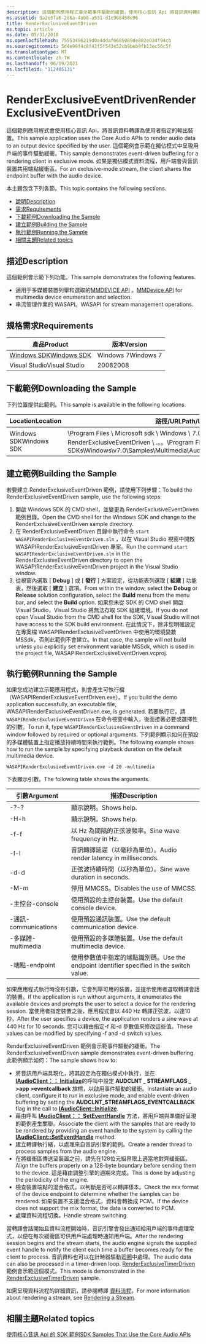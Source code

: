```yaml
---
description: 這個範例應用程式會示範事件驅動的緩衝，使用核心音訊 Api 將音訊資料轉譯至使用者指定的輸出裝置。
ms.assetid: 3a2e3fa6-2d6a-4ab0-a531-d1c968458e96
title: RenderExclusiveEventDriven
ms.topic: article
ms.date: 05/31/2018
ms.openlocfilehash: 75553496219d0a4ddaf6685089de802e034f94cb
ms.sourcegitcommit: 5d4e99f4c8f42f5f543e52cb9beb9fb13ec56c5f
ms.translationtype: MT
ms.contentlocale: zh-TW
ms.lasthandoff: 06/19/2021
ms.locfileid: "112405131"
---
```

# <a name="renderexclusiveeventdriven"></a><span data-ttu-id="33d6f-103">RenderExclusiveEventDriven</span><span class="sxs-lookup"><span data-stu-id="33d6f-103">RenderExclusiveEventDriven</span></span>

<span data-ttu-id="33d6f-104">這個範例應用程式會使用核心音訊 Api，將音訊資料轉譯為使用者指定的輸出裝置。</span><span class="sxs-lookup"><span data-stu-id="33d6f-104">This sample application uses the Core Audio APIs to render audio data to an output device specified by the user.</span></span> <span data-ttu-id="33d6f-105">這個範例會示範在獨佔模式中呈現用戶端的事件驅動緩衝。</span><span class="sxs-lookup"><span data-stu-id="33d6f-105">This sample demonstrates event-driven buffering for a rendering client in exclusive mode.</span></span> <span data-ttu-id="33d6f-106">如果是獨佔模式資料流程，用戶端會與音訊裝置共用端點緩衝區。</span><span class="sxs-lookup"><span data-stu-id="33d6f-106">For an exclusive-mode stream, the client shares the endpoint buffer with the audio device.</span></span>

<span data-ttu-id="33d6f-107">本主題包含下列各節。</span><span class="sxs-lookup"><span data-stu-id="33d6f-107">This topic contains the following sections.</span></span>

-   [<span data-ttu-id="33d6f-108">說明</span><span class="sxs-lookup"><span data-stu-id="33d6f-108">Description</span></span>](#description)
-   [<span data-ttu-id="33d6f-109">需求</span><span class="sxs-lookup"><span data-stu-id="33d6f-109">Requirements</span></span>](#requirements)
-   [<span data-ttu-id="33d6f-110">下載範例</span><span class="sxs-lookup"><span data-stu-id="33d6f-110">Downloading the Sample</span></span>](#downloading-the-sample)
-   [<span data-ttu-id="33d6f-111">建立範例</span><span class="sxs-lookup"><span data-stu-id="33d6f-111">Building the Sample</span></span>](#building-the-sample)
-   [<span data-ttu-id="33d6f-112">執行範例</span><span class="sxs-lookup"><span data-stu-id="33d6f-112">Running the Sample</span></span>](#running-the-sample)
-   [<span data-ttu-id="33d6f-113">相關主題</span><span class="sxs-lookup"><span data-stu-id="33d6f-113">Related topics</span></span>](#related-topics)

## <a name="description"></a><span data-ttu-id="33d6f-114">描述</span><span class="sxs-lookup"><span data-stu-id="33d6f-114">Description</span></span>

<span data-ttu-id="33d6f-115">這個範例會示範下列功能。</span><span class="sxs-lookup"><span data-stu-id="33d6f-115">This sample demonstrates the following features.</span></span>

-   <span data-ttu-id="33d6f-116">適用于多媒體裝置列舉和選取的[MMDEVICE API](mmdevice-api.md) 。</span><span class="sxs-lookup"><span data-stu-id="33d6f-116">[MMDevice API](mmdevice-api.md) for multimedia device enumeration and selection.</span></span>
-   <span data-ttu-id="33d6f-117">串流管理作業的 WASAPI。</span><span class="sxs-lookup"><span data-stu-id="33d6f-117">WASAPI for stream management operations.</span></span>

## <a name="requirements"></a><span data-ttu-id="33d6f-118">規格需求</span><span class="sxs-lookup"><span data-stu-id="33d6f-118">Requirements</span></span>



| <span data-ttu-id="33d6f-119">產品</span><span class="sxs-lookup"><span data-stu-id="33d6f-119">Product</span></span>                                                        | <span data-ttu-id="33d6f-120">版本</span><span class="sxs-lookup"><span data-stu-id="33d6f-120">Version</span></span>   |
|----------------------------------------------------------------|-----------|
| [<span data-ttu-id="33d6f-121">Windows SDK</span><span class="sxs-lookup"><span data-stu-id="33d6f-121">Windows SDK</span></span>](https://msdn.microsoft.com/windowsvista/bb980924.aspx) | <span data-ttu-id="33d6f-122">Windows 7</span><span class="sxs-lookup"><span data-stu-id="33d6f-122">Windows 7</span></span> |
| <span data-ttu-id="33d6f-123">Visual Studio</span><span class="sxs-lookup"><span data-stu-id="33d6f-123">Visual Studio</span></span>                                                  | <span data-ttu-id="33d6f-124">2008</span><span class="sxs-lookup"><span data-stu-id="33d6f-124">2008</span></span>      |



 

## <a name="downloading-the-sample"></a><span data-ttu-id="33d6f-125">下載範例</span><span class="sxs-lookup"><span data-stu-id="33d6f-125">Downloading the Sample</span></span>

<span data-ttu-id="33d6f-126">下列位置提供此範例。</span><span class="sxs-lookup"><span data-stu-id="33d6f-126">This sample is available in the following locations.</span></span>



| <span data-ttu-id="33d6f-127">Location</span><span class="sxs-lookup"><span data-stu-id="33d6f-127">Location</span></span>    | <span data-ttu-id="33d6f-128">路徑/URL</span><span class="sxs-lookup"><span data-stu-id="33d6f-128">Path/URL</span></span>                                                                                                    |
|-------------|-------------------------------------------------------------------------------------------------------------|
| <span data-ttu-id="33d6f-129">Windows SDK</span><span class="sxs-lookup"><span data-stu-id="33d6f-129">Windows SDK</span></span> | <span data-ttu-id="33d6f-130">\\Program Files \\ Microsoft sdk \\ Windows \\ 7.0 \\ 範例 \\ 多媒體 \\ 音訊 \\ RenderExclusiveEventDriven \\ .。。</span><span class="sxs-lookup"><span data-stu-id="33d6f-130">\\Program Files\\Microsoft SDKs\\Windows\\v7.0\\Samples\\Multimedia\\Audio\\RenderExclusiveEventDriven\\...</span></span> |



 

## <a name="building-the-sample"></a><span data-ttu-id="33d6f-131">建立範例</span><span class="sxs-lookup"><span data-stu-id="33d6f-131">Building the Sample</span></span>

<span data-ttu-id="33d6f-132">若要建立 RenderExclusiveEventDriven 範例，請使用下列步驟：</span><span class="sxs-lookup"><span data-stu-id="33d6f-132">To build the RenderExclusiveEventDriven sample, use the following steps:</span></span>

1.  <span data-ttu-id="33d6f-133">開啟 Windows SDK 的 CMD shell，並變更為 RenderExclusiveEventDriven 範例目錄。</span><span class="sxs-lookup"><span data-stu-id="33d6f-133">Open the CMD shell for the Windows SDK and change to the RenderExclusiveEventDriven sample directory.</span></span>
2.  <span data-ttu-id="33d6f-134">在 RenderExclusiveEventDriven 目錄中執行命令 `start WASAPIRenderExclusiveEventDriven.sln` ，以在 Visual Studio 視窗中開啟 WASAPIRenderExclusiveEventDriven 專案。</span><span class="sxs-lookup"><span data-stu-id="33d6f-134">Run the command `start WASAPIRenderExclusiveEventDriven.sln` in the RenderExclusiveEventDriven directory to open the WASAPIRenderExclusiveEventDriven project in the Visual Studio window.</span></span>
3.  <span data-ttu-id="33d6f-135">從視窗內選取 [ **Debug** ] 或 [ **發行** ] 方案設定，從功能表列選取 [ **組建** ] 功能表，然後選取 [ **建立** ] 選項。</span><span class="sxs-lookup"><span data-stu-id="33d6f-135">From within the window, select the **Debug** or **Release** solution configuration, select the **Build** menu from the menu bar, and select the **Build** option.</span></span> <span data-ttu-id="33d6f-136">如果您未從 SDK 的 CMD shell 開啟 Visual Studio，Visual Studio 將無法存取 SDK 組建環境。</span><span class="sxs-lookup"><span data-stu-id="33d6f-136">If you do not open Visual Studio from the CMD shell for the SDK, Visual Studio will not have access to the SDK build environment.</span></span> <span data-ttu-id="33d6f-137">在此情況下，除非您明確設定在專案檔 WASAPIRenderExclusiveEventDriven 中使用的環境變數 MSSdk，否則此範例不會建立。</span><span class="sxs-lookup"><span data-stu-id="33d6f-137">In that case, the sample will not build unless you explicitly set environment variable MSSdk, which is used in the project file, WASAPIRenderExclusiveEventDriven.vcproj.</span></span>

## <a name="running-the-sample"></a><span data-ttu-id="33d6f-138">執行範例</span><span class="sxs-lookup"><span data-stu-id="33d6f-138">Running the Sample</span></span>

<span data-ttu-id="33d6f-139">如果您成功建立示範應用程式，則會產生可執行檔（WASAPIRenderExclusiveEventDriven.exe）。</span><span class="sxs-lookup"><span data-stu-id="33d6f-139">If you build the demo application successfully, an executable file, WASAPIRenderExclusiveEventDriven.exe, is generated.</span></span> <span data-ttu-id="33d6f-140">若要執行它，請 `WASAPIRenderExclusiveEventDriven` 在命令視窗中輸入，後面接著必要或選擇性的引數。</span><span class="sxs-lookup"><span data-stu-id="33d6f-140">To run it, type `WASAPIRenderExclusiveEventDriven` in a command window followed by required or optional arguments.</span></span> <span data-ttu-id="33d6f-141">下列範例顯示如何在預設的多媒體裝置上指定播放持續時間來執行範例。</span><span class="sxs-lookup"><span data-stu-id="33d6f-141">The following example shows how to run the sample by specifying playback duration on the default multimedia device.</span></span>

`WASAPIRenderExclusiveEventDriven.exe -d 20 -multimedia`

<span data-ttu-id="33d6f-142">下表顯示引數。</span><span class="sxs-lookup"><span data-stu-id="33d6f-142">The following table shows the arguments.</span></span>

| <span data-ttu-id="33d6f-143">引數</span><span class="sxs-lookup"><span data-stu-id="33d6f-143">Argument</span></span>        | <span data-ttu-id="33d6f-144">描述</span><span class="sxs-lookup"><span data-stu-id="33d6f-144">Description</span></span>                                                |
|-----------------|------------------------------------------------------------|
| <span data-ttu-id="33d6f-145">-?</span><span class="sxs-lookup"><span data-stu-id="33d6f-145">-?</span></span>              | <span data-ttu-id="33d6f-146">顯示說明。</span><span class="sxs-lookup"><span data-stu-id="33d6f-146">Shows help.</span></span>                                                |
| <span data-ttu-id="33d6f-147">-H</span><span class="sxs-lookup"><span data-stu-id="33d6f-147">-h</span></span>              | <span data-ttu-id="33d6f-148">顯示說明。</span><span class="sxs-lookup"><span data-stu-id="33d6f-148">Shows help.</span></span>                                                |
| <span data-ttu-id="33d6f-149">-f</span><span class="sxs-lookup"><span data-stu-id="33d6f-149">-f</span></span>              | <span data-ttu-id="33d6f-150">以 Hz 為間隔的正弦波頻率。</span><span class="sxs-lookup"><span data-stu-id="33d6f-150">Sine wave frequency in Hz.</span></span>                                 |
| <span data-ttu-id="33d6f-151">-l</span><span class="sxs-lookup"><span data-stu-id="33d6f-151">-l</span></span>              | <span data-ttu-id="33d6f-152">音訊轉譯延遲（以毫秒為單位）。</span><span class="sxs-lookup"><span data-stu-id="33d6f-152">Audio render latency in milliseconds.</span></span>                      |
| <span data-ttu-id="33d6f-153">-d</span><span class="sxs-lookup"><span data-stu-id="33d6f-153">-d</span></span>              | <span data-ttu-id="33d6f-154">正弦波持續時間（以秒為單位）。</span><span class="sxs-lookup"><span data-stu-id="33d6f-154">Sine wave duration in seconds.</span></span>                             |
| <span data-ttu-id="33d6f-155">-M</span><span class="sxs-lookup"><span data-stu-id="33d6f-155">-m</span></span>              | <span data-ttu-id="33d6f-156">停用 MMCSS。</span><span class="sxs-lookup"><span data-stu-id="33d6f-156">Disables the use of MMCSS.</span></span>                                 |
| <span data-ttu-id="33d6f-157">-主控台</span><span class="sxs-lookup"><span data-stu-id="33d6f-157">-console</span></span>        | <span data-ttu-id="33d6f-158">使用預設的主控台裝置。</span><span class="sxs-lookup"><span data-stu-id="33d6f-158">Use the default console device.</span></span>                            |
| <span data-ttu-id="33d6f-159">-通訊</span><span class="sxs-lookup"><span data-stu-id="33d6f-159">-communications</span></span> | <span data-ttu-id="33d6f-160">使用預設通訊裝置。</span><span class="sxs-lookup"><span data-stu-id="33d6f-160">Use the default communication device.</span></span>                      |
| <span data-ttu-id="33d6f-161">-多媒體</span><span class="sxs-lookup"><span data-stu-id="33d6f-161">-multimedia</span></span>     | <span data-ttu-id="33d6f-162">使用預設的多媒體裝置。</span><span class="sxs-lookup"><span data-stu-id="33d6f-162">Use the default multimedia device.</span></span>                         |
| <span data-ttu-id="33d6f-163">-端點</span><span class="sxs-lookup"><span data-stu-id="33d6f-163">-endpoint</span></span>       | <span data-ttu-id="33d6f-164">使用參數值中指定的端點識別碼。</span><span class="sxs-lookup"><span data-stu-id="33d6f-164">Use the endpoint identifier specified in the switch value.</span></span> |



 

<span data-ttu-id="33d6f-165">如果應用程式執行時沒有引數，它會列舉可用的裝置，並提示使用者選取轉譯會話的裝置。</span><span class="sxs-lookup"><span data-stu-id="33d6f-165">If the application is run without arguments, it enumerates the available devices and prompts the user to select a device for the rendering session.</span></span> <span data-ttu-id="33d6f-166">當使用者指定裝置之後，應用程式會以 440 Hz 轉譯正弦波，以達10秒。</span><span class="sxs-lookup"><span data-stu-id="33d6f-166">After the user specifies a device, the application renders a sine wave at 440 Hz for 10 seconds.</span></span> <span data-ttu-id="33d6f-167">您可以藉由指定-f 和-d 參數值來修改這些值。</span><span class="sxs-lookup"><span data-stu-id="33d6f-167">These values can be modified by specifying -f and -d switch values.</span></span>

<span data-ttu-id="33d6f-168">RenderExclusiveEventDriven 範例會示範事件驅動的緩衝。</span><span class="sxs-lookup"><span data-stu-id="33d6f-168">The RenderExclusiveEventDriven sample demonstrates event-driven buffering.</span></span> <span data-ttu-id="33d6f-169">此範例顯示如何：</span><span class="sxs-lookup"><span data-stu-id="33d6f-169">The sample shows how to:</span></span>

-   <span data-ttu-id="33d6f-170">將音訊用戶端具現化，將其設定為在獨佔模式中執行，並在 [**IAudioClient：： Initialize**](/windows/desktop/api/Audioclient/nf-audioclient-iaudioclient-initialize)的呼叫中設定 **AUDCLNT \_ STREAMFLAGS \_ >app >eventcallback** 旗標，以啟用事件驅動的緩衝。</span><span class="sxs-lookup"><span data-stu-id="33d6f-170">Instantiate an audio client, configure it to run in exclusive mode, and enable event-driven buffering by setting the **AUDCLNT\_STREAMFLAGS\_EVENTCALLBACK** flag in the call to [**IAudioClient::Initialize**](/windows/desktop/api/Audioclient/nf-audioclient-iaudioclient-initialize).</span></span>
-   <span data-ttu-id="33d6f-171">藉由呼叫 [**IAudioClient：： SetEventHandle**](/windows/desktop/api/Audioclient/nf-audioclient-iaudioclient-seteventhandle) 方法，將用戶端與準備好呈現的範例產生關聯。</span><span class="sxs-lookup"><span data-stu-id="33d6f-171">Associate the client with the samples that are ready to be rendered by providing an event handle to the system by calling the [**IAudioClient::SetEventHandle**](/windows/desktop/api/Audioclient/nf-audioclient-iaudioclient-seteventhandle) method.</span></span>
-   <span data-ttu-id="33d6f-172">建立轉譯執行緒，以處理來自音訊引擎的範例。</span><span class="sxs-lookup"><span data-stu-id="33d6f-172">Create a render thread to process samples from the audio engine.</span></span>
-   <span data-ttu-id="33d6f-173">在將緩衝區傳送至裝置之前，請先在128位元組界限上適當地對齊緩衝區。</span><span class="sxs-lookup"><span data-stu-id="33d6f-173">Align the buffers properly on a 128-byte boundary before sending them to the device.</span></span> <span data-ttu-id="33d6f-174">這是藉由調整引擎的週期來完成。</span><span class="sxs-lookup"><span data-stu-id="33d6f-174">This is done by adjusting the periodicity of the engine.</span></span>
-   <span data-ttu-id="33d6f-175">檢查裝置端點的混合格式，以判斷是否可以轉譯樣本。</span><span class="sxs-lookup"><span data-stu-id="33d6f-175">Check the mix format of the device endpoint to determine whether the samples can be rendered.</span></span> <span data-ttu-id="33d6f-176">如果裝置不支援混合格式，資料會轉換成 PCM。</span><span class="sxs-lookup"><span data-stu-id="33d6f-176">If the device does not support the mix format, the data is converted to PCM.</span></span>
-   <span data-ttu-id="33d6f-177">處理資料流程切換。</span><span class="sxs-lookup"><span data-stu-id="33d6f-177">Handle stream switching.</span></span>

<span data-ttu-id="33d6f-178">當轉譯會話開始且資料流程開始時，音訊引擎會發出通知給用戶端的事件處理常式，以便在每次緩衝區可供用戶端處理時通知用戶端。</span><span class="sxs-lookup"><span data-stu-id="33d6f-178">After the rendering session begins and the stream starts, the audio engine signals the supplied event handle to notify the client each time a buffer becomes ready for the client to process.</span></span> <span data-ttu-id="33d6f-179">音訊資料也可以在計時器驅動迴圈中處理。</span><span class="sxs-lookup"><span data-stu-id="33d6f-179">The audio data can also be processed in a timer-driven loop.</span></span> <span data-ttu-id="33d6f-180">[RenderExclusiveTimerDriven](renderexclusivetimerdriven.md)範例會示範這個模式。</span><span class="sxs-lookup"><span data-stu-id="33d6f-180">This mode is demonstrated in the [RenderExclusiveTimerDriven](renderexclusivetimerdriven.md) sample.</span></span>

<span data-ttu-id="33d6f-181">如需呈現資料流程的詳細資訊，請參閱轉譯 [資料流程](rendering-a-stream.md)。</span><span class="sxs-lookup"><span data-stu-id="33d6f-181">For more information about rendering a stream, see [Rendering a Stream](rendering-a-stream.md).</span></span>

## <a name="related-topics"></a><span data-ttu-id="33d6f-182">相關主題</span><span class="sxs-lookup"><span data-stu-id="33d6f-182">Related topics</span></span>

<dl> <dt>

[<span data-ttu-id="33d6f-183">使用核心音訊 Api 的 SDK 範例</span><span class="sxs-lookup"><span data-stu-id="33d6f-183">SDK Samples That Use the Core Audio APIs</span></span>](sdk-samples-that-use-the-core-audio-apis.md)
</dt> </dl>

 

 



